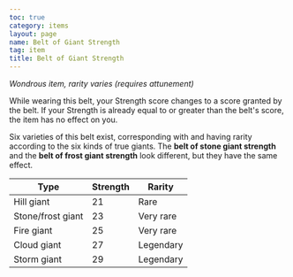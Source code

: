 ```yaml
---
toc: true
category: items
layout: page
name: Belt of Giant Strength
tag: item
title: Belt of Giant Strength 
---
```

_Wondrous item, rarity varies (requires attunement)_ 

While wearing this belt, your Strength score changes to a score granted by the belt. If your Strength is already equal to or greater than the belt's score, the item has no effect on you.

Six varieties of this belt exist, corresponding with and having rarity according to the six kinds of true giants. The **belt of stone giant strength** and the **belt of frost giant strength** look different, but they have the same effect. 

| Type              | Strength | Rarity    |
|-------------------|----------|-----------|
| Hill giant        | 21       | Rare      |
| Stone/frost giant | 23       | Very rare |
| Fire giant        | 25       | Very rare |
| Cloud giant       | 27       | Legendary |
| Storm giant       | 29       | Legendary |
